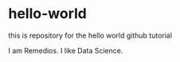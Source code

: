 # hello-world
this is repository for the hello world github tutorial

I am Remedios. I like Data Science.
